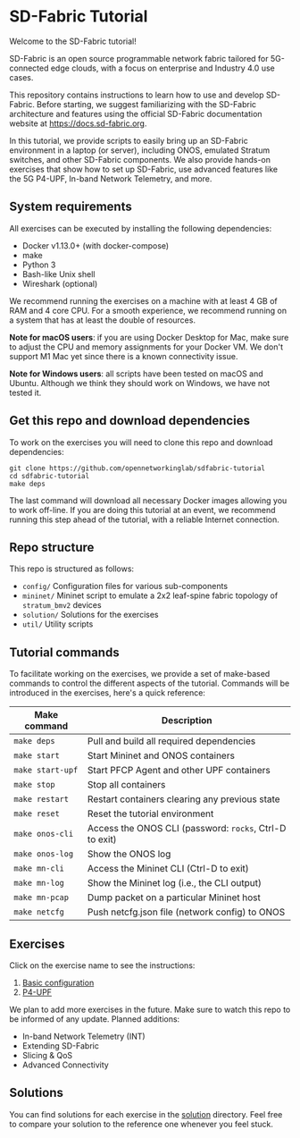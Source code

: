<!--
SPDX-FileCopyrightText: 2022-present Intel Corporation
SPDX-License-Identifier: Apache-2.0
-->

# SD-Fabric Tutorial

Welcome to the SD-Fabric tutorial!

SD-Fabric is an open source programmable network fabric tailored for
5G-connected edge clouds, with a focus on enterprise and Industry 4.0 use cases.

This repository contains instructions to learn how to use and develop SD-Fabric.
Before starting, we suggest familiarizing with the SD-Fabric architecture and
features using the official SD-Fabric documentation website at
<https://docs.sd-fabric.org>.

In this tutorial, we provide scripts to easily bring up an SD-Fabric environment
in a laptop (or server), including ONOS, emulated Stratum switches, and other
SD-Fabric components. We also provide hands-on exercises that show how to set up
SD-Fabric, use advanced features like the 5G P4-UPF, In-band Network Telemetry,
and more.

## System requirements

All exercises can be executed by installing the following dependencies:

* Docker v1.13.0+ (with docker-compose)
* make
* Python 3
* Bash-like Unix shell
* Wireshark (optional)

We recommend running the exercises on a machine with at least 4 GB of RAM and 4
core CPU. For a smooth experience, we recommend running on a system that has at
least the double of resources.

**Note for macOS users**: if you are using Docker Desktop for Mac, make sure to
adjust the CPU and memory assignments for your Docker VM.
We don't support M1 Mac yet since there is a known connectivity issue.

**Note for Windows users**: all scripts have been tested on macOS and Ubuntu.
Although we think they should work on Windows, we have not tested it.

## Get this repo and download dependencies

To work on the exercises you will need to clone this repo and download dependencies:

    git clone https://github.com/opennetworkinglab/sdfabric-tutorial
    cd sdfabric-tutorial
    make deps

The last command will download all necessary Docker images allowing you to work
off-line. If you are doing this tutorial at an event, we recommend running this
step ahead of the tutorial, with a reliable Internet connection.

## Repo structure

This repo is structured as follows:

 - `config/` Configuration files for various sub-components
 - `mininet/` Mininet script to emulate a 2x2 leaf-spine fabric topology of
   `stratum_bmv2` devices
 - `solution/` Solutions for the exercises
 - `util/` Utility scripts

## Tutorial commands

To facilitate working on the exercises, we provide a set of make-based commands
to control the different aspects of the tutorial. Commands will be introduced in
the exercises, here's a quick reference:

| Make command     | Description                                             |
|------------------|---------------------------------------------------------|
| `make deps`      | Pull and build all required dependencies                |
| `make start`     | Start Mininet and ONOS containers                       |
| `make start-upf` | Start PFCP Agent and other UPF containers               |
| `make stop`      | Stop all containers                                     |
| `make restart`   | Restart containers clearing any previous state          |
| `make reset`     | Reset the tutorial environment                          |
| `make onos-cli`  | Access the ONOS CLI (password: `rocks`, Ctrl-D to exit) |
| `make onos-log`  | Show the ONOS log                                       |
| `make mn-cli`    | Access the Mininet CLI (Ctrl-D to exit)                 |
| `make mn-log`    | Show the Mininet log (i.e., the CLI output)             |
| `make mn-pcap`   | Dump packet on a particular Mininet host                |
| `make netcfg`    | Push netcfg.json file (network config) to ONOS          |

## Exercises

Click on the exercise name to see the instructions:

 1. [Basic configuration](./EXERCISE-1.md)
 2. [P4-UPF](./EXERCISE-2.md)

We plan to add more exercises in the future. Make sure to watch this repo to be
informed of any update. Planned additions:

 * In-band Network Telemetry (INT)
 * Extending SD-Fabric
 * Slicing & QoS
 * Advanced Connectivity
 
## Solutions

You can find solutions for each exercise in the [solution](solution) directory.
Feel free to compare your solution to the reference one whenever you feel stuck.
